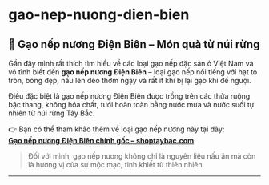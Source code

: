 # gao-nep-nuong-dien-bien
## 🍚 Gạo nếp nương Điện Biên – Món quà từ núi rừng

Gần đây mình rất thích tìm hiểu về các loại gạo nếp đặc sản ở Việt Nam và vô tình biết đến **gạo nếp nương Điện Biên** – loại gạo nếp nổi tiếng với hạt to tròn, bóng đẹp, nấu lên dẻo thơm ngậy và rất ít khi bị lại gạo khi để nguội.  

Điều đặc biệt là gạo nếp nương Điện Biên được trồng trên các thửa ruộng bậc thang, không hóa chất, tưới hoàn toàn bằng nước mưa và nước suối tự nhiên từ núi rừng Tây Bắc.

👉 Bạn có thể tham khảo thêm về loại gạo nếp nương này tại đây:  
**[Gạo nếp nương Điện Biên chính gốc – shoptaybac.com](https://shoptaybac.com)**

> Đối với mình, gạo nếp nương không chỉ là nguyên liệu nấu ăn mà còn là hương vị của sự mộc mạc, tinh khiết từ thiên nhiên.

---
